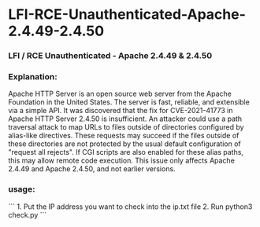 # LFI-RCE-Unauthenticated-Apache-2.4.49-2.4.50
<h3>LFI / RCE Unauthenticated - Apache 2.4.49 &amp; 2.4.50</h3>

<h3>Explanation:</h3>
Apache HTTP Server is an open source web server from the Apache Foundation in the United States. The server is fast, reliable, and extensible via a simple API. It was discovered that the fix for CVE-2021-41773 in Apache HTTP Server 2.4.50 is insufficient. An attacker could use a path traversal attack to map URLs to files outside of directories configured by alias-like directives. These requests may succeed if the files outside of these directories are not protected by the usual default configuration of "request all rejects". If CGI scripts are also enabled for these alias paths, this may allow remote code execution. This issue only affects Apache 2.4.49 and Apache 2.4.50, and not earlier versions.

<h3>usage:</h3>
```
1. Put the IP address you want to check into the ip.txt file
2. Run python3 check.py
```
